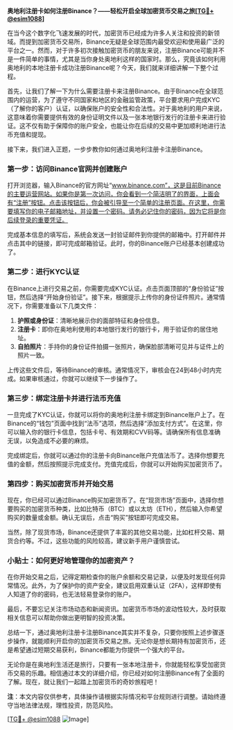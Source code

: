 **奥地利注册卡如何注册Binance？——轻松开启全球加密货币交易之旅[[TG💪+ @esim1088](https://t.me/s/esim1088)]**

在当今这个数字化飞速发展的时代，加密货币已经成为许多人关注和投资的新领域。而提到加密货币交易所，Binance无疑是全球范围内最受欢迎和使用最广泛的平台之一。然而，对于许多初次接触加密货币的朋友来说，注册Binance可能并不是一件简单的事情，尤其是当你身处奥地利这样的国家时。那么，究竟该如何利用奥地利的本地注册卡成功注册Binance呢？今天，我们就来详细讲解一下整个过程。

首先，让我们了解一下为什么需要注册卡来注册Binance。由于Binance在全球范围内的运营，为了遵守不同国家和地区的金融监管政策，平台要求用户完成KYC（了解你的客户）认证，以确保账户的安全性和合法性。对于奥地利的用户来说，这意味着你需要提供有效的身份证明文件以及一张本地银行发行的注册卡来进行验证。这不仅有助于保障你的账户安全，也能让你在后续的交易中更加顺利地进行法币充值和提现。

接下来，我们进入正题，一步步教你如何通过奥地利注册卡注册Binance。

### 第一步：访问Binance官网并创建账户

打开浏览器，输入Binance的官方网址“www.binance.com”，这是目前Binance的主要运营网站。如果你是第一次访问，你会看到一个简洁明了的界面，上面会有“注册”按钮。点击该按钮后，你会被引导至一个简单的注册页面。在这里，你需要填写你的电子邮箱地址，并设置一个密码。请务必记住你的密码，因为它将是你后续登录的重要凭证。

完成基本信息的填写后，系统会发送一封验证邮件到你提供的邮箱中。打开邮件并点击其中的链接，即可完成邮箱验证。此时，你的Binance账户已经基本创建成功了。

### 第二步：进行KYC认证

在Binance上进行交易之前，你需要完成KYC认证。点击页面顶部的“身份验证”按钮，然后选择“开始身份验证”。接下来，根据提示上传你的身份证件照片。通常情况下，你需要准备以下几类文件：

1. **护照或身份证**：清晰地展示你的面部特征和身份信息。
2. **注册卡**：即你在奥地利使用的本地银行发行的银行卡，用于验证你的居住地址。
3. **自拍照片**：手持你的身份证件拍摄一张照片，确保脸部清晰可见并与证件上的照片一致。

上传这些文件后，等待Binance的审核。通常情况下，审核会在24到48小时内完成。如果审核通过，你就可以继续下一步操作了。

### 第三步：绑定注册卡并进行法币充值

一旦完成了KYC认证，你就可以将你的奥地利注册卡绑定到Binance账户上了。在Binance的“钱包”页面中找到“法币”选项，然后选择“添加支付方式”。在这里，你可以输入你的银行卡信息，包括卡号、有效期和CVV码等。请确保所有信息准确无误，以免造成不必要的麻烦。

完成绑定后，你就可以通过你的注册卡向Binance账户充值法币了。选择你想要充值的金额，然后按照提示完成支付。充值完成后，你就可以开始购买加密货币了。

### 第四步：购买加密货币并开始交易

现在，你已经可以通过Binance购买加密货币了。在“现货市场”页面中，选择你想要购买的加密货币种类，比如比特币（BTC）或以太坊（ETH），然后输入你希望购买的数量或金额。确认无误后，点击“购买”按钮即可完成交易。

当然，除了现货市场，Binance还提供了丰富的其他交易功能，比如杠杆交易、期货合约等。不过，这些功能的风险较高，建议新手用户谨慎尝试。

### 小贴士：如何更好地管理你的加密资产？

在你开始交易之后，记得定期检查你的账户余额和交易记录，以便及时发现任何异常情况。此外，为了保护你的资产安全，建议启用双重认证（2FA），这样即使有人知道了你的密码，也无法轻易登录你的账户。

最后，不要忘记关注市场动态和新闻资讯。加密货币市场的波动性较大，及时获取相关信息可以帮助你做出更明智的投资决策。

总结一下，通过奥地利注册卡注册Binance其实并不复杂，只要你按照上述步骤逐步操作，就能顺利开启你的加密货币交易之旅。无论你是想长期持有加密货币，还是希望通过短期交易获利，Binance都能为你提供一个强大的平台。

无论你是在奥地利生活还是旅行，只要有一张本地注册卡，你就能轻松享受加密货币交易的乐趣。相信通过本文的详细介绍，你已经对如何注册Binance有了全面的了解。现在，就让我们一起踏上加密货币的奇妙旅程吧！

**注**：本文内容仅供参考，具体操作请根据实际情况和平台规则进行调整。请始终遵守当地法律法规，理性投资，防范风险。

[[TG💪+ @esim1088](https://t.me/s/esim1088) ![Image](https://i.postimg.cc/4NQfJmqS/Snipaste-2025-05-13-00-14-12.png)]